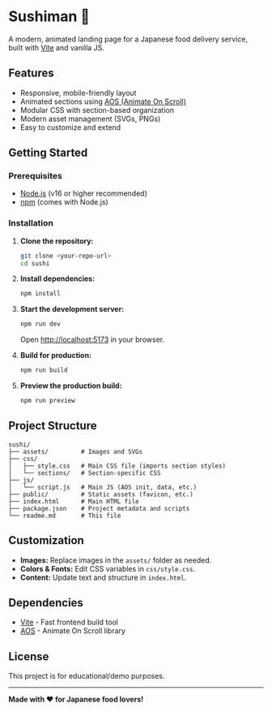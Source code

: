 # Sushiman 🍣

A modern, animated landing page for a Japanese food delivery service, built with [Vite](https://vitejs.dev/) and vanilla JS.

## Features

- Responsive, mobile-friendly layout
- Animated sections using [AOS (Animate On Scroll)](https://michalsnik.github.io/aos/)
- Modular CSS with section-based organization
- Modern asset management (SVGs, PNGs)
- Easy to customize and extend

## Getting Started

### Prerequisites

- [Node.js](https://nodejs.org/) (v16 or higher recommended)
- [npm](https://www.npmjs.com/) (comes with Node.js)

### Installation

1. **Clone the repository:**
   ```sh
   git clone <your-repo-url>
   cd sushi
   ```

2. **Install dependencies:**
   ```sh
   npm install
   ```

3. **Start the development server:**
   ```sh
   npm run dev
   ```
   Open [http://localhost:5173](http://localhost:5173) in your browser.

4. **Build for production:**
   ```sh
   npm run build
   ```

5. **Preview the production build:**
   ```sh
   npm run preview
   ```

## Project Structure

```
sushi/
├── assets/         # Images and SVGs
├── css/
│   ├── style.css   # Main CSS file (imports section styles)
│   └── sections/   # Section-specific CSS
├── js/
│   └── script.js   # Main JS (AOS init, data, etc.)
├── public/         # Static assets (favicon, etc.)
├── index.html      # Main HTML file
├── package.json    # Project metadata and scripts
└── readme.md       # This file
```

## Customization

- **Images:** Replace images in the `assets/` folder as needed.
- **Colors & Fonts:** Edit CSS variables in `css/style.css`.
- **Content:** Update text and structure in `index.html`.

## Dependencies

- [Vite](https://vitejs.dev/) - Fast frontend build tool
- [AOS](https://michalsnik.github.io/aos/) - Animate On Scroll library

## License

This project is for educational/demo purposes.

---

**Made with ❤️ for Japanese food lovers!**